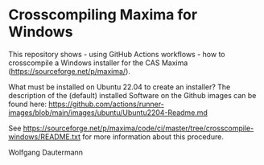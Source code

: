 Crosscompiling Maxima for Windows
=================================

This repository shows - using GitHub Actions workflows - how
to crosscompile a Windows installer for the CAS Maxima
(<https://sourceforge.net/p/maxima/>).

What must be installed on Ubuntu 22.04 to create an installer?
The description of the (default) installed Software on the Github
images can be found here:
<https://github.com/actions/runner-images/blob/main/images/ubuntu/Ubuntu2204-Readme.md>

See <https://sourceforge.net/p/maxima/code/ci/master/tree/crosscompile-windows/README.txt>
for more information about this procedure.

Wolfgang Dautermann
